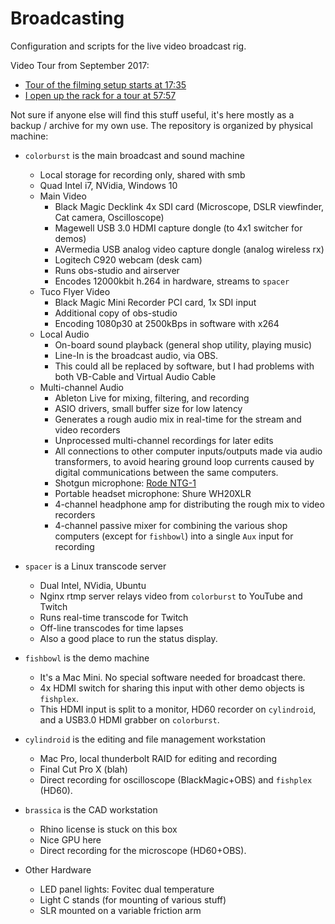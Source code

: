 # Broadcasting
Configuration and scripts for the live video broadcast rig.

Video Tour from September 2017:

* [Tour of the filming setup starts at 17:35](https://www.youtube.com/watch?v=Xj2yoB4EZuY&t=1055s)
* [I open up the rack for a tour at 57:57](https://www.youtube.com/watch?v=Xj2yoB4EZuY&t=3477s)

Not sure if anyone else will find this stuff useful, it's here mostly as a backup / archive for my own use. The repository is organized by physical machine:

* `colorburst` is the main broadcast and sound machine
	* Local storage for recording only, shared with smb
	* Quad Intel i7, NVidia, Windows 10
	* Main Video
		* Black Magic Decklink 4x SDI card (Microscope, DSLR viewfinder, Cat camera, Oscilloscope)
		* Magewell USB 3.0 HDMI capture dongle (to 4x1 switcher for demos)
		* AVermedia USB analog video capture dongle (analog wireless rx)
		* Logitech C920 webcam (desk cam)
		* Runs obs-studio and airserver
		* Encodes 12000kbit h.264 in hardware, streams to `spacer`
	* Tuco Flyer Video
		* Black Magic Mini Recorder PCI card, 1x SDI input
		* Additional copy of obs-studio
		* Encoding 1080p30 at 2500kBps in software with x264
	* Local Audio
		* On-board sound playback (general shop utility, playing music)
		* Line-In is the broadcast audio, via OBS.
		* This could all be replaced by software, but I had problems with both VB-Cable and Virtual Audio Cable
	* Multi-channel Audio
		* Ableton Live for mixing, filtering, and recording
		* ASIO drivers, small buffer size for low latency
		* Generates a rough audio mix in real-time for the stream and video recorders
		* Unprocessed multi-channel recordings for later edits
		* All connections to other computer inputs/outputs made via audio transformers, to avoid hearing ground loop currents caused by digital communications between the same computers.
		* Shotgun microphone: [Rode NTG-1](http://www.rode.com/microphones/ntg-1)
		* Portable headset microphone: Shure WH20XLR
		* 4-channel headphone amp for distributing the rough mix to video recorders
		* 4-channel passive mixer for combining the various shop computers (except for `fishbowl`) into a single `Aux` input for recording

* `spacer` is a Linux transcode server
	* Dual Intel, NVidia, Ubuntu
	* Nginx rtmp server relays video from `colorburst` to YouTube and Twitch
	* Runs real-time transcode for Twitch
	* Off-line transcodes for time lapses
	* Also a good place to run the status display.

* `fishbowl` is the demo machine
   * It's a Mac Mini. No special software needed for broadcast there.
   * 4x HDMI switch for sharing this input with other demo objects is `fishplex`.
   * This HDMI input is split to a monitor, HD60 recorder on `cylindroid`, and a USB3.0 HDMI grabber on `colorburst`.

* `cylindroid` is the editing and file management workstation
	* Mac Pro, local thunderbolt RAID for editing and recording
	* Final Cut Pro X (blah)
	* Direct recording for oscilloscope (BlackMagic+OBS) and `fishplex` (HD60).

* `brassica` is the CAD workstation
   * Rhino license is stuck on this box
   * Nice GPU here
   * Direct recording for the microscope (HD60+OBS).
   
* Other Hardware
	* LED panel lights: Fovitec dual temperature
	* Light C stands (for mounting of various stuff)
	* SLR mounted on a variable friction arm
